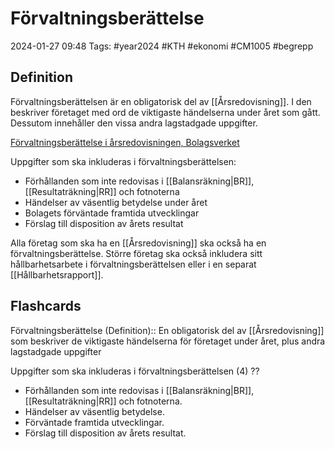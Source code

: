 # Förvaltningsberättelse

2024-01-27 09:48
Tags: #year2024 #KTH #ekonomi #CM1005 #begrepp

## Definition

Förvaltningsberättelsen är en obligatorisk del av [[Årsredovisning]]. I den beskriver företaget med ord de viktigaste händelserna under året som gått. Dessutom innehåller den vissa andra lagstadgade uppgifter.

[Förvaltningsberättelse i årsredovisningen, Bolagsverket](https://bolagsverket.se/foretag/aktiebolag/arsredovisningforaktiebolag/delarochbilagoriarsredovisningen/forvaltningsberattelseiarsredovisningen.765.html)

Uppgifter som ska inkluderas i förvaltningsberättelsen:

- Förhållanden som inte redovisas i [[Balansräkning|BR]], [[Resultaträkning|RR]] och fotnoterna
- Händelser av väsentlig betydelse under året
- Bolagets förväntade framtida utvecklingar
- Förslag till disposition av årets resultat

Alla företag som ska ha en [[Årsredovisning]] ska också ha en förvaltningsberättelse. Större företag ska också inkludera sitt hållbarhetsarbete i förvaltningsberättelsen eller i en separat [[Hållbarhetsrapport]].

## Flashcards

Förvaltningsberättelse (Definition):: En obligatorisk del av [[Årsredovisning]] som beskriver de viktigaste händelserna för företaget under året, plus andra lagstadgade uppgifter
<!--SR:!2024-02-02,3,250!2024-02-02,3,250-->

Uppgifter som ska inkluderas i förvaltningsberättelsen (4)
??
- Förhållanden som inte redovisas i [[Balansräkning|BR]], [[Resultaträkning|RR]] och fotnoterna.
- Händelser av väsentlig betydelse.
- Förväntade framtida utvecklingar.
- Förslag till disposition av årets resultat.
<!--SR:!2024-01-31,1,230!2024-02-02,3,250-->
